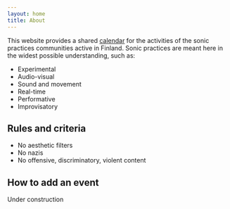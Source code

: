 ```yaml
---
layout: home
title: About
---
```

This website provides a shared [calendar](calendar.md) for the activities of the sonic practices communities active in Finland.
Sonic practices are meant here in the widest possible understanding, such as:
- Experimental
- Audio-visual
- Sound and movement
- Real-time
- Performative
- Improvisatory

## Rules and criteria 
- No aesthetic filters
- No nazis
- No offensive, discriminatory, violent content

## How to add an event
Under construction

<link rel="shortcut icon" type="image/x-icon" href="favicon.ico?">
